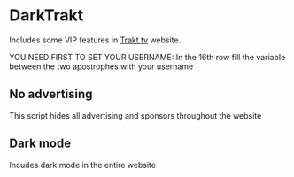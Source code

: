 # DarkTrakt
Includes some VIP features in [Trakt tv](https://trakt.tv/) website.

YOU NEED FIRST TO SET YOUR USERNAME:
In the 16th row fill the variable between the two apostrophes with your username

## No advertising
This script hides all advertising and sponsors throughout the website


## Dark mode
Incudes dark mode in the entire website
